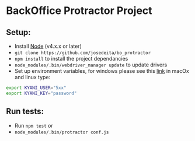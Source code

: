 
# BackOffice Protractor Project #

## Setup:
* Install [Node](http://nodejs.org) (v4.x.x or later)
* `git clone https://github.com/josedeita/bo_protractor`
* `npm install` to install the project dependancies
* `node_modules/.bin/webdriver_manager update` to update drivers
* Set up environment variables, for windows please see this [link](https://www.techjunkie.com/environment-variables-windows-10/)
in macOx and linux type:
```sh
export KYANI_USER="5xx"
export KYANI_KEY="password"
```

## Run tests:
* Run `npm test` or
* `node_modules/.bin/protractor conf.js`
